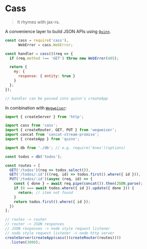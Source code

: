 # Cass

> It rhymes with jax-rs.

A convenience layer to build JSON APIs using [`Quinn`](https://github.com/quinnjs/quinn).

```js
const cass = require('cass'),
      WebError = cass.WebError;

const handler = cass()(req => {
  if (req.method !== 'GET') throw new WebError(405);

  return {
    my: {
      response: { entity: true }
    }
  };
});

// handler can be passed into quinn's createApp
```

In combination with [`Wegweiser`](https://github.com/quinnjs/wegweiser):

```js
import { createServer } from 'http';

import cass from 'cass';
import { createRouter, GET, PUT } from 'wegweiser';
import concat from 'concat-stream-promise';
import { createApp } from 'quinn';

import db from './db'; // e.g. require('knex')(options)

const todos = db('todos');

const routes = [
  GET('/todos')(req => todos.select()),
  GET('/todos/:id')((req, id) => todos.first().where({ id })),
  PUT('/todos/:id')(async (req, id) => {
    const { done } = await req.pipe(concat()).then(JSON.parse);
    if (0 === await todos.where({ id }).update({ done })) {
      return; // item not found
    }
    return todos.first().where({ id });
  })
];

// routes -> router
// router -> JSON responses
// JSON responses -> node style request listener
// node style request listener -> node http server
createServer(createApp(cass()(createRouter(routes))))
  .listen(3000);
```
